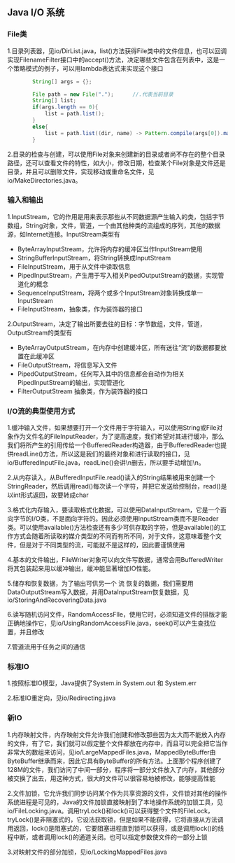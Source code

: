 ## Java I/O 系统

### File类

1.目录列表器，见io/DirList.java，list()方法获得File类中的文件信息，也可以回调实现FilenameFilter接口中的accept()方法，决定哪些文件包含在列表中，这是一个策略模式的例子，可以用lambda表达式来实现这个接口

```java
        String[] args = {};

        File path = new File(".");      //.代表当前目录
        String[] list;
        if(args.length == 0){
            list = path.list();
        }
        else{
            list = path.list((dir, name) -> Pattern.compile(args[0]).matcher(name).matches());
        }
```

2.目录的检查与创建，可以使用File对象来创建新的目录或者尚不存在的整个目录路径，还可以查看文件的特性，如大小，修改日期，检查某个File对象是文件还是目录，并且可以删除文件，实现移动或重命名文件，见io/MakeDirectories.java。

### 输入和输出

1.InputStream，它的作用是用来表示那些从不同数据源产生输入的类，包括字节数组，String对象，文件，管道，一个由其他种类的流组成的序列，其他的数据源，如Internet连接。InputStream类型有

-   ByteArrayInputStream，允许将内存的缓冲区当作InputStream使用
-   StringBufferInputStream，将String转换成InputStream
-   FileInputStream，用于从文件中读取信息
-   PipedInputStream，产生用于写入相关PipedOutputStream的数据，实现管道化的概念
-   SequenceInputStream，将两个或多个InputStream对象转换成单一InputStream
-   FileInputStream，抽象类，作为装饰器的接口

2.OutputStream，决定了输出所要去往的目标：字节数组，文件，管道，OutputStream的类型有

-   ByteArrayOutputStream，在内存中创建缓冲区，所有送往“流”的数据都要放置在此缓冲区
-   FileOutputStream，将信息写入文件
-   PipedOutputStream，任何写入其中的信息都会自动作为相关PipedInputStream的输出，实现管道化
-   FilterOutputStream 抽象类，作为装饰器的接口

### I/O流的典型使用方式

1.缓冲输入文件，如果想要打开一个文件用于字符输入，可以使用String或File对象作为文件名的FileInputReader，为了提高速度，我们希望对其进行缓冲，那么我们将所产生的引用传给一个BufferedReader构造器，由于BufferedReader也提供readLine()方法，所以这是我们的最终对象和进行读取的接口，见io/BufferedInputFile.java，readLine()会讲\n删去，所以要手动增加\n。

2.从内存读入，从BufferedInputFile.read()读入的String结果被用来创建一个StringReader，然后调用read()每次读一个字符，并把它发送给控制台，read()是以int形式返回，故要转成char

3.格式化内存输入，要读取格式化数据，可以使用DataInputStream，它是一个面向字节的I/O类，不是面向字符的。因此必须使用InputStream类而不是Reader类。可以使用available()方法检查还有多少可供存取的字符，但是available()的工作方式会随着所读取的媒介类型的不同而有所不同，对于文件，这意味着整个文件，但是对于不同类型的流，可能就不是这样的，因此要谨慎使用

4.基本的文件输出，FileWriter对象可以向文件写数据，通常会用BufferedWriter将其包装起来用以缓冲输出，缓冲能显著增加IO性能。

5.储存和恢复数据，为了输出可供另一个 流 恢复的数据，我们需要用DataOutputStream写入数据，并用DataInputStream恢复数据，见io/StoringAndRecoveringData.java

6.读写随机访问文件，RandomAccessFIle，使用它时，必须知道文件的排版才能正确地操作它，见io/UsingRandomAccessFile.java，seek()可以产生查找位置，并且修改

7.管道流用于任务之间的通信

### 标准IO

1.按照标准IO模型，Java提供了System.in  System.out 和 System.err

2.标准IO重定向，见io/Redirecting.java

### 新IO

1.内存映射文件，内存映射文件允许我们创建和修改那些因为太大而不能放入内存的文件，有了它，我们就可以假定整个文件都放在内存中，而且可以完全把它当作非常大的数组来访问，见io/LargeMappedFiles.java，MappedByteBuffer由ByteBuffer继承而来，因此它具有ByteBuffer的所有方法。上面那个程序创建了128M的文件，我们访问了中间一部分，程序将一部分文件放入了内存，其他部分被交换了出去，用这种方式，很大的文件可以很容易地被修改，能够提高性能

2.文件加锁，它允许我们同步访问某个作为共享资源的文件，文件锁对其他的操作系统进程是可见的，Java的文件加锁直接映射到了本地操作系统的加锁工具，见io/FileLocking.java。调用tryLock()和lock()可以获得整个文件的FileLock，tryLock()是非阻塞式的，它设法获取锁，但是如果不能获得，它将直接从方法调用返回，lock()是阻塞式的，它要阻塞进程直到锁可以获得，或是调用lock()的线程中断，或者调用lock()的通道关闭。也可以指定参数使文件的一部分上锁

3.对映射文件的部分加锁，见io/LockingMappedFiles.java